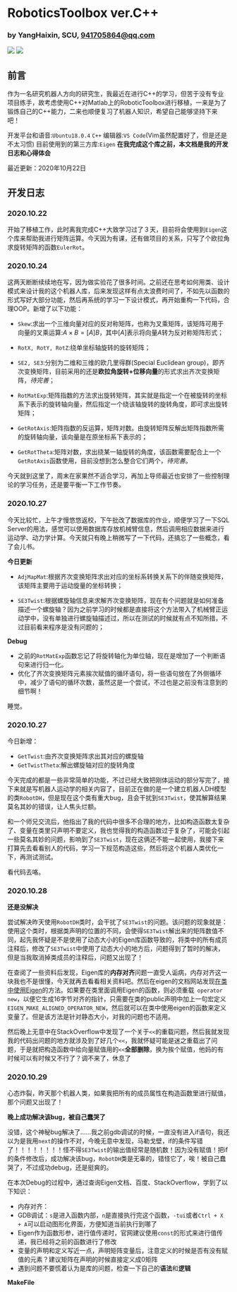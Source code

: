 # RoboticsToolbox ver.C++
### by YangHaixin, SCU, 941705864@qq.com
![](https://img.shields.io/badge/language-C++-orange.svg)
![](https://img.shields.io/badge/Data-20201029-519dd9.svg)
## 前言
作为一名研究机器人方向的研究生，我最近在进行C++的学习，但苦于没有专业项目练手，故考虑使用C++对Matlab上的RoboticToolbox进行移植，一来是为了锻炼自己的C++能力，二来也顺便复习了机器人知识，希望自己能够坚持下来吧！

开发平台和语音:`Ubuntu18.0.4` `C++`
编辑器:`VS Code`(Vim虽然配置好了，但是还是不太习惯)
目前使用到的第三方库:`Eigen`
**在我完成这个库之前，本文档是我的开发日志和心得体会**

最近更新：2020年10月22日
## 开发日志 
### 2020.10.22
开始了移植工作，此时离我完成C++大致学习过了３天，目前将会使用到`Eigen`这个库来帮助我进行矩阵运算。今天因为有课，还有做项目的关系，只写了个欧拉角求旋转矩阵的函数`EulerRot`。

### 2020.10.24
这两天断断续续地在写，因为做实验花了很多时间。之前还在思考如何用类、设计模式来设计我的这个机器人库，后来发现这样有点太浪费时间了，不如先以函数的形式写好大部分功能，然后再系统的学习一下设计模式，再开始重构一下代码，合理OOP。新增了以下功能：

- `Skew`:求出一个三维向量对应的反对称矩阵，也称为叉乘矩阵，该矩阵可用于向量的叉乘运算:$A\times B=[A]B$，其中$[A]$表示将向量$A$转为反对称矩阵形式；

- `RotX, RotY, RotZ`:绕单坐标轴旋转的旋转矩阵；

- `SE2, SE3`:分别为二维和三维的欧几里得群(Special Euclidean group)，即齐次变换矩阵，目前采用的还是**欧拉角旋转+位移向量**的形式求出齐次变换矩阵，*待完善*；

- `RotMatExp`:矩阵指数的方法求出旋转矩阵，其实就是指定一个在被旋转的坐标系下表示的旋转轴向量，然后指定一个绕该轴旋转的旋转角度，即可求出旋转矩阵；

- `GetRotAxis`:矩阵指数的反运算，矩阵对数。由旋转矩阵反解出矩阵指数所需的旋转轴向量，该向量是在原坐标系下表示的；

- `GetRotTheta`:矩阵对数，求出绕某一轴旋转的角度，该函数需要配合上一个`GetRotAxis`函数使用，目前没想到怎么整合它们两个，*待完善*。

今天就到这里了，周末在家果然不适合学习，再加上导师最近也安排了一些控制理论的学习任务，还是要平衡一下工作节奏。

### 2020.10.27
今天比较忙，上午才慢悠悠返校，下午批改了数据库的作业，顺便学习了一下SQL Server的用法，感觉可以使用数据库存放机械臂信息，然后调用相应数据来进行运动学、动力学计算。今天就只有晚上稍微写了一下代码，还搞忘了一些概念，看了会儿书。

**今日更新**

- `AdjMapMat`:根据齐次变换矩阵求出对应的坐标系转换关系下的伴随变换矩阵，该矩阵主要用于运动旋量的坐标转换；

- `SE3Twist`:根据螺旋轴信息来求解齐次变换矩阵，现在有个问题就是如何准备描述一个螺旋轴？因为之前学习的时候都是直接将这个方法带入了机械臂正运动学中，没有单独进行螺旋轴描述过，所以在测试的时候就有点不知所措，不过目前看来程序是没有问题的；

**Debug**
- 之前的`RotMatExp`函数忘记了将旋转轴化为单位轴，现在是增加了一个判断语句来进行归一化。
- 优化了齐次变换矩阵元素挨次赋值的循环语句，将一些语句放在了外侧循环中，减少了语句的循环次数，虽然这是一个尝试，不过也是之前没有注意到的细节啊！

睡觉。

### 2020.10.27
今日新增：
- `GetTwist`:由齐次变换矩阵求出其对应的螺旋轴
- `GetTwistTheta`:解出螺旋轴对应的旋转角度

今天完成的都是一些非常简单的功能，不过已经大致把刚体运动的部分写完了，接下来就是写机器人运动学的相关内容了，目前正在做的是一个建立机器人DH模型的类`RobotDH`，但是现在这个类有重大bug，且会干扰到`SE3Twist`，使其解算结果莫名其妙的错误，让人焦头烂额。

和一个师兄交流后，他指出了我的代码中很多不合理的地方，比如构造函数太复杂了、变量在类里只声明不要定义，我也觉得我的构造函数过于复杂了，可能会引起一些莫名其妙的问题，影响到了`SE3Twist`，现在这俩还不能一起使用，我接下来打算先去看看别人的代码，学习一下规范构造这些，然后将这个机器人类优化一下，再测试测试。

看代码去咯。

### 2020.10.28
**还是没解决**

尝试解决昨天使用`RobotDH`类时，会干扰了`SE3Twist`的问题。该问题的现象就是：使用这个类时，根据类声明的位置的不同，会使得`SE3Twist`解出来的矩阵数值不同，起先我怀疑是不是使用了动态大小的Eigen库函数导致的，将类中的所有成员注释后，修改了`SE3Twist`中使用了动态大小的地方后，问题得到了暂时的解决，但是当我取消掉类成员的注释后，问题又出现了！

在查阅了一些资料后发现，Eigen库的**内存对齐**问题一直受人诟病，内存对齐这一块我也不是很懂，今天就再去看看相关资料吧。然后在eigen的文档网站发现[在类中使用Eigen](http://eigen.tuxfamily.org/dox/group__TopicStructHavingEigenMembers.html)的方法。如果要在类里面调用Eigen的函数，则必须重载` operator new`，以便它生成16字节对齐的指针，只需要在类的public声明中加上一句宏定义`EIGEN_MAKE_ALIGNED_OPERATOR_NEW`，然后就可以在类中使用eigen的函数来定义变量了。但是该方法是针对静态大小，对我的问题也不适用。

然后晚上无意中在StackOverflow中发现了一个关于`<<`的重载问题，然后我就发现我的代码出问题的地方就涉及到了好几个`<<`，我就怀疑可能是迷之重载出了问题，于是就把构造函数中给向量赋值用的`<<`**全部删除**，换为挨个赋值，他妈的有时候可以有时候又不行了？调不来了，休息了

### 2020.10.29
心态炸裂，昨天那个机器人类，如果我把所有的成员属性在构造函数里进行赋值，那个问题又出现了！

**晚上成功解决该bug，被自己蠢哭了**

没错，这个神秘bug解决了……我之前gdb调试的时候，一直没有进入if语句，我还以为是我用`next`的操作不对，今晚无意中发现，马勒戈壁，if的条件写错了！！！！！！！！怪不得`SE3Twist`的输出值经常是随机数！因为没有赋值！把if的条件修改后，成功解决该bug，`RobotDH`类是无辜的，错怪它了，唉！被自己蠢哭了，不过成功debug，还是挺爽的。

在本次Debug的过程中，通过查询Eigen文档、百度、StackOverflow，学到了以下知识：
- 内存对齐：
- GDB调试：`s`是进入函数内部，`n`是直接执行完这个函数，`-tui`或者`Ctrl + X + A`可以启动图形化界面，方便知道当前执行到哪了
- Eigen作为函数形参，进行值传递时，官网建议使用`const`的形式来进行值传递，我已经将之前的函数进行了修改
- 变量的声明和定义写近一点，声明矩阵变量后，注意定义的时候是否有没有赋值的元素？建议矩阵在声明的时候直接定义成0矩阵
- 遇到问题不要慌着认为是库的问题，检查一下自己的**语法**和**逻辑**

**MakeFile**
